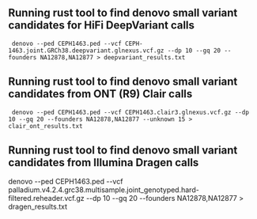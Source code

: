 
## Running rust tool to find denovo small variant candidates for HiFi DeepVariant calls
```
 denovo --ped CEPH1463.ped --vcf CEPH-1463.joint.GRCh38.deepvariant.glnexus.vcf.gz --dp 10 --gq 20 --founders NA12878,NA12877 > deepvariant_results.txt
```

## Running rust tool to find denovo small variant candidates from ONT (R9) Clair calls
```
 denovo --ped CEPH1463.ped --vcf CEPH1463.clair3.glnexus.vcf.gz --dp 10 --gq 20 --founders NA12878,NA12877 --unknown 15 > clair_ont_results.txt
```

## Running rust tool to find denovo small variant candidates from Illumina Dragen calls
 denovo --ped CEPH1463.ped --vcf palladium.v4.2.4.grc38.multisample.joint_genotyped.hard-filtered.reheader.vcf.gz --dp 10 --gq 20 --founders NA12878,NA12877 > dragen_results.txt
